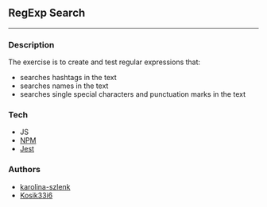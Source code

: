 ## RegExp Search

***

### Description
The exercise is to create and test regular expressions that:
* searches hashtags in the text
* searches names in the text
* searches single special characters and punctuation marks in the text
	
### Tech
* JS
* [NPM](https://github.com/npm/cli)
* [Jest](https://github.com/facebook/jest)

### Authors
* [karolina-szlenk](https://github.com/karolina-szlenk) 
* [Kosik33i6](https://github.com/Kosik33i6) 